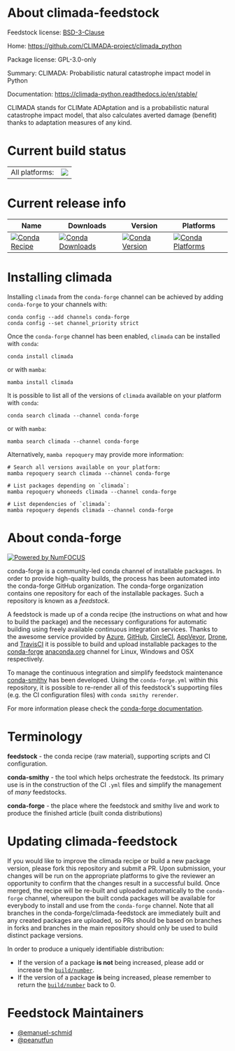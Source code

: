About climada-feedstock
=======================

Feedstock license: [BSD-3-Clause](https://github.com/conda-forge/climada-feedstock/blob/main/LICENSE.txt)

Home: https://github.com/CLIMADA-project/climada_python

Package license: GPL-3.0-only

Summary: CLIMADA: Probabilistic natural catastrophe impact model in Python

Documentation: https://climada-python.readthedocs.io/en/stable/

CLIMADA stands for CLIMate ADAptation and is a probabilistic natural catastrophe
impact model, that also calculates averted damage (benefit) thanks to adaptation
measures of any kind.


Current build status
====================


<table><tr><td>All platforms:</td>
    <td>
      <a href="https://dev.azure.com/conda-forge/feedstock-builds/_build/latest?definitionId=18879&branchName=main">
        <img src="https://dev.azure.com/conda-forge/feedstock-builds/_apis/build/status/climada-feedstock?branchName=main">
      </a>
    </td>
  </tr>
</table>

Current release info
====================

| Name | Downloads | Version | Platforms |
| --- | --- | --- | --- |
| [![Conda Recipe](https://img.shields.io/badge/recipe-climada-green.svg)](https://anaconda.org/conda-forge/climada) | [![Conda Downloads](https://img.shields.io/conda/dn/conda-forge/climada.svg)](https://anaconda.org/conda-forge/climada) | [![Conda Version](https://img.shields.io/conda/vn/conda-forge/climada.svg)](https://anaconda.org/conda-forge/climada) | [![Conda Platforms](https://img.shields.io/conda/pn/conda-forge/climada.svg)](https://anaconda.org/conda-forge/climada) |

Installing climada
==================

Installing `climada` from the `conda-forge` channel can be achieved by adding `conda-forge` to your channels with:

```
conda config --add channels conda-forge
conda config --set channel_priority strict
```

Once the `conda-forge` channel has been enabled, `climada` can be installed with `conda`:

```
conda install climada
```

or with `mamba`:

```
mamba install climada
```

It is possible to list all of the versions of `climada` available on your platform with `conda`:

```
conda search climada --channel conda-forge
```

or with `mamba`:

```
mamba search climada --channel conda-forge
```

Alternatively, `mamba repoquery` may provide more information:

```
# Search all versions available on your platform:
mamba repoquery search climada --channel conda-forge

# List packages depending on `climada`:
mamba repoquery whoneeds climada --channel conda-forge

# List dependencies of `climada`:
mamba repoquery depends climada --channel conda-forge
```


About conda-forge
=================

[![Powered by
NumFOCUS](https://img.shields.io/badge/powered%20by-NumFOCUS-orange.svg?style=flat&colorA=E1523D&colorB=007D8A)](https://numfocus.org)

conda-forge is a community-led conda channel of installable packages.
In order to provide high-quality builds, the process has been automated into the
conda-forge GitHub organization. The conda-forge organization contains one repository
for each of the installable packages. Such a repository is known as a *feedstock*.

A feedstock is made up of a conda recipe (the instructions on what and how to build
the package) and the necessary configurations for automatic building using freely
available continuous integration services. Thanks to the awesome service provided by
[Azure](https://azure.microsoft.com/en-us/services/devops/), [GitHub](https://github.com/),
[CircleCI](https://circleci.com/), [AppVeyor](https://www.appveyor.com/),
[Drone](https://cloud.drone.io/welcome), and [TravisCI](https://travis-ci.com/)
it is possible to build and upload installable packages to the
[conda-forge](https://anaconda.org/conda-forge) [anaconda.org](https://anaconda.org/)
channel for Linux, Windows and OSX respectively.

To manage the continuous integration and simplify feedstock maintenance
[conda-smithy](https://github.com/conda-forge/conda-smithy) has been developed.
Using the ``conda-forge.yml`` within this repository, it is possible to re-render all of
this feedstock's supporting files (e.g. the CI configuration files) with ``conda smithy rerender``.

For more information please check the [conda-forge documentation](https://conda-forge.org/docs/).

Terminology
===========

**feedstock** - the conda recipe (raw material), supporting scripts and CI configuration.

**conda-smithy** - the tool which helps orchestrate the feedstock.
                   Its primary use is in the construction of the CI ``.yml`` files
                   and simplify the management of *many* feedstocks.

**conda-forge** - the place where the feedstock and smithy live and work to
                  produce the finished article (built conda distributions)


Updating climada-feedstock
==========================

If you would like to improve the climada recipe or build a new
package version, please fork this repository and submit a PR. Upon submission,
your changes will be run on the appropriate platforms to give the reviewer an
opportunity to confirm that the changes result in a successful build. Once
merged, the recipe will be re-built and uploaded automatically to the
`conda-forge` channel, whereupon the built conda packages will be available for
everybody to install and use from the `conda-forge` channel.
Note that all branches in the conda-forge/climada-feedstock are
immediately built and any created packages are uploaded, so PRs should be based
on branches in forks and branches in the main repository should only be used to
build distinct package versions.

In order to produce a uniquely identifiable distribution:
 * If the version of a package **is not** being increased, please add or increase
   the [``build/number``](https://docs.conda.io/projects/conda-build/en/latest/resources/define-metadata.html#build-number-and-string).
 * If the version of a package **is** being increased, please remember to return
   the [``build/number``](https://docs.conda.io/projects/conda-build/en/latest/resources/define-metadata.html#build-number-and-string)
   back to 0.

Feedstock Maintainers
=====================

* [@emanuel-schmid](https://github.com/emanuel-schmid/)
* [@peanutfun](https://github.com/peanutfun/)

